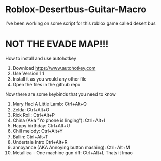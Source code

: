 # Roblox-Desertbus-Guitar-Macro

I've been working on some script for this roblox game called desert bus 
# NOT THE EVADE MAP!!!

How to install and use autohotkey
1. Download https://www.autohotkey.com
2. Use Version 1.1
3. Install it as you would any other file
4. Open the files in the github repo


Now there are some keybinds that you need to know
1. Mary Had A Little Lamb: Ctrl+Alt+Q
2. Zelda: Ctrl+Alt+O
3. Rick Roll: Ctrl+Alt+P
4. China (Aka "Yo phone is linging"): Ctrl+Alt+I
5. Happy birthday: Ctrl+Alt+U
6. Chill melody: Ctrl+Alt+Y
7. Ballin: Ctrl+Alt+T
8. Undertale Intro Ctrl+Alt+R
9. annoyance (AKA Annoying button mashing): Ctrl+Alt+M
10. Metallica - One machine gun riff: Ctrl+Alt+L
   Thats it lmao
